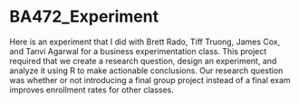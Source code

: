# BA472_Experiment
Here is an experiment that I did with Brett Rado, Tiff Truong, James Cox, and Tanvi Agarwal for a business experimentation class. This project required that we create a research question, design an experiment, and analyze it using R to make actionable conclusions. Our research question was whether or not introducing a final group project instead of a final exam improves enrollment rates for other classes. 
